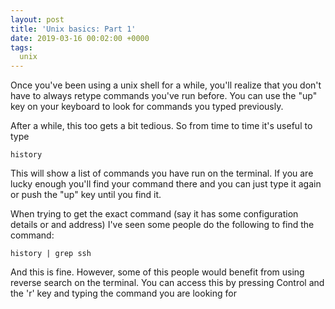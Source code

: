 ```yaml
---
layout: post
title: 'Unix basics: Part 1'
date: 2019-03-16 00:02:00 +0000
tags:
  unix
---
```


Once you've been using a unix shell for a while, you'll realize that you don't have to always retype commands you've run before. You can use the "up" key on your keyboard to look for commands you typed previously.

After a while, this too gets a bit tedious. So from time to time it's useful to type

	history

This will show a list of commands you have run on the terminal. If you are lucky enough you'll find your command there and you can just type it again or push the "up" key until you find it.

When trying to get the exact command (say it has some configuration details or and address) I've seen some people do the following to find the command:

	history | grep ssh

And this is fine. However, some of this people would benefit from using reverse search on the terminal. You can access this by pressing Control and the 'r' key and typing the command you are looking for


<!--
(See also: [`kebab-case`](https://en.wikipedia.org/wiki/Letter_case#Special_case_styles),
[`SCREAMING_SNAKE_CASE`](https://github.com/rubocop-hq/rubocop/blob/4a0d6361d0065ca16ba19bdf3b3d6c4623e14adc/lib/rubocop/cop/naming/constant_name.rb#L7).)
-->
